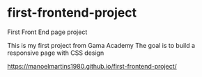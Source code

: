 # first-frontend-project
First Front End page project

This is my first project from Gama Academy
The goal is to build a responsive page with CSS design

https://manoelmartins1980.github.io/first-frontend-project/
